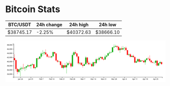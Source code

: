 # Bitcoin Stats

BTC/USDT|24h change|24h high|24h low|
|---|---|---|---|
|$38745.17|-2.25%|$40372.63|$38666.10|

<img src="./chart.svg">
